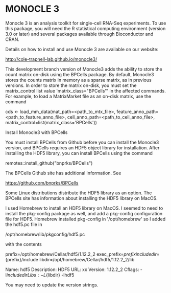 MONOCLE 3
=======================

Monocle 3 is an analysis toolkit for single-cell RNA-Seq experiments.  To use this package, you 
will need the R statistical computing environment (version 3.0 or later)
and several packages available through Bioconductor and CRAN.

Details on how to install and use Monocle 3 are available on our website:

http://cole-trapnell-lab.github.io/monocle3/

This development branch version of Monocle3 adds the ability to store the count
matrix on-disk using the BPCells package. By default, Monocle3 stores the counts
matrix in memory as a sparse matrix, as in previous versions. In order to store
the matrix on-disk, you must set the matrix_control list value
'matrix_class="BPCells"' in the affected commands. For example, to load a
MatrixMarket file as an on-disk matrix, use the command

  cds <- load_mm_data(mat_path=<path_to_mtx_file>,
                      feature_anno_path=<path_to_feature_anno_file>,
                      cell_anno_path=<path_to_cell_anno_file>,
                      matrix_control=list(matrix_class='BPCells'))

Install Monocle3 with BPCells

You must install BPCells from Github before you can install the Monocle3 version,
and BPCells requires an HDF5 object library for installation. After installing
the HDF5 library, you can install BPCells using the command

remotes::install_github("bnprks/BPCells")

The BPCells Github site has additional information. See

  https://github.com/bnprks/BPCells

Some Linux distributions distribute the HDF5 library as an option. The
BPCells site has information about installing the HDF5 library on MacOS.

I used Homebrew to install an HDF5 library on MacOS. I seemed to need
to install the pkg-config package as well, and add a pkg-config
configuration file for HDF5. Homebrew installed pkg-config in '/opt/homebrew'
so I added the hdf5.pc file in

/opt/homebrew/lib/pkgconfig/hdf5.pc

with the contents

  prefix=/opt/homebrew/Cellar/hdf5/1.12.2_2
  exec_prefix=${prefix}
  includedir=${prefix}/include
  libdir=/opt/homebrew/Cellar/hdf5/1.12.2_2/lib
  
  Name: hdf5
  Description: HDF5
  URL: xx
  Version: 1.12.2_2
  Cflags: -I${includedir}
  Libs: -L${libdir} -lhdf5

You may need to update the version strings.




